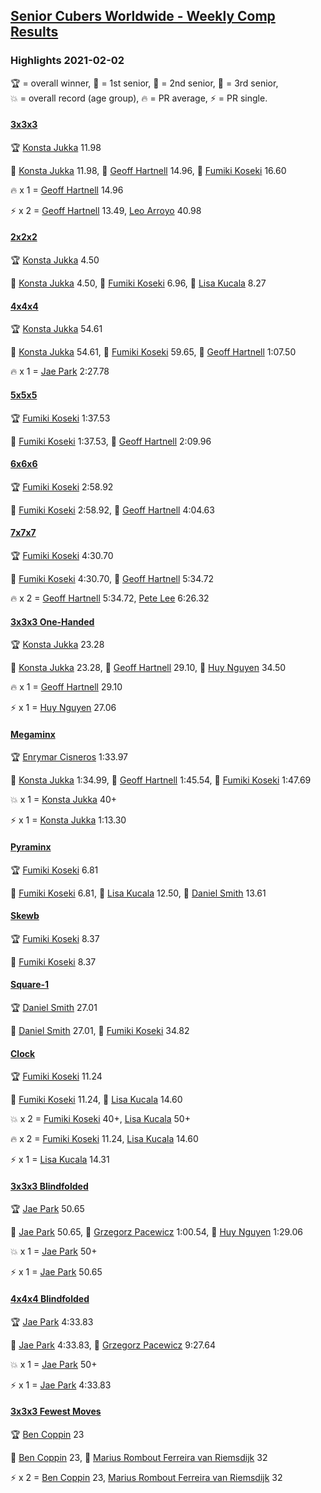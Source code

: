 <style>table {white-space: nowrap;}</style>
<link rel="stylesheet" type="text/css" href="/scw-comp/css/flags.css" />

## [Senior Cubers Worldwide - Weekly Comp Results](/scw-comp/results/)
### Highlights 2021-02-02

<span style="white-space: nowrap;">🏆 = overall winner</span>, <span style="white-space: nowrap;">🥇 = 1st senior</span>, <span style="white-space: nowrap;">🥈 = 2nd senior</span>, <span style="white-space: nowrap;">🥉 = 3rd senior</span>, <span style="white-space: nowrap;">💥 = overall record (age group)</span>, <span style="white-space: nowrap;">🔥 = PR average</span>, <span style="white-space: nowrap;">⚡ = PR single</span>.

#### [3x3x3](333.md)

<span style="white-space: nowrap;">🏆 [Konsta Jukka](../../persons/konsta_jukka/333.md) 11.98</span>

<span style="white-space: nowrap;">🥇 [Konsta Jukka](../../persons/konsta_jukka/333.md) 11.98</span>, <span style="white-space: nowrap;">🥈 [Geoff Hartnell](../../persons/geoff_hartnell/333.md) 14.96</span>, <span style="white-space: nowrap;">🥉 [Fumiki Koseki](../../persons/fumiki_koseki/333.md) 16.60</span>

🔥 x 1 = <span style="white-space: nowrap;">[Geoff Hartnell](../../persons/geoff_hartnell/333.md) 14.96</span>

⚡ x 2 = <span style="white-space: nowrap;">[Geoff Hartnell](../../persons/geoff_hartnell/333.md) 13.49</span>, <span style="white-space: nowrap;">[Leo Arroyo](../../persons/leo_arroyo/333.md) 40.98</span>

#### [2x2x2](222.md)

<span style="white-space: nowrap;">🏆 [Konsta Jukka](../../persons/konsta_jukka/222.md) 4.50</span>

<span style="white-space: nowrap;">🥇 [Konsta Jukka](../../persons/konsta_jukka/222.md) 4.50</span>, <span style="white-space: nowrap;">🥈 [Fumiki Koseki](../../persons/fumiki_koseki/222.md) 6.96</span>, <span style="white-space: nowrap;">🥉 [Lisa Kucala](../../persons/lisa_kucala/222.md) 8.27</span>

#### [4x4x4](444.md)

<span style="white-space: nowrap;">🏆 [Konsta Jukka](../../persons/konsta_jukka/444.md) 54.61</span>

<span style="white-space: nowrap;">🥇 [Konsta Jukka](../../persons/konsta_jukka/444.md) 54.61</span>, <span style="white-space: nowrap;">🥈 [Fumiki Koseki](../../persons/fumiki_koseki/444.md) 59.65</span>, <span style="white-space: nowrap;">🥉 [Geoff Hartnell](../../persons/geoff_hartnell/444.md) 1:07.50</span>

🔥 x 1 = <span style="white-space: nowrap;">[Jae Park](../../persons/jae_park/444.md) 2:27.78</span>

#### [5x5x5](555.md)

<span style="white-space: nowrap;">🏆 [Fumiki Koseki](../../persons/fumiki_koseki/555.md) 1:37.53</span>

<span style="white-space: nowrap;">🥇 [Fumiki Koseki](../../persons/fumiki_koseki/555.md) 1:37.53</span>, <span style="white-space: nowrap;">🥈 [Geoff Hartnell](../../persons/geoff_hartnell/555.md) 2:09.96</span>

#### [6x6x6](666.md)

<span style="white-space: nowrap;">🏆 [Fumiki Koseki](../../persons/fumiki_koseki/666.md) 2:58.92</span>

<span style="white-space: nowrap;">🥇 [Fumiki Koseki](../../persons/fumiki_koseki/666.md) 2:58.92</span>, <span style="white-space: nowrap;">🥈 [Geoff Hartnell](../../persons/geoff_hartnell/666.md) 4:04.63</span>

#### [7x7x7](777.md)

<span style="white-space: nowrap;">🏆 [Fumiki Koseki](../../persons/fumiki_koseki/777.md) 4:30.70</span>

<span style="white-space: nowrap;">🥇 [Fumiki Koseki](../../persons/fumiki_koseki/777.md) 4:30.70</span>, <span style="white-space: nowrap;">🥈 [Geoff Hartnell](../../persons/geoff_hartnell/777.md) 5:34.72</span>

🔥 x 2 = <span style="white-space: nowrap;">[Geoff Hartnell](../../persons/geoff_hartnell/777.md) 5:34.72</span>, <span style="white-space: nowrap;">[Pete Lee](../../persons/pete_lee/777.md) 6:26.32</span>

#### [3x3x3 One-Handed](333oh.md)

<span style="white-space: nowrap;">🏆 [Konsta Jukka](../../persons/konsta_jukka/333oh.md) 23.28</span>

<span style="white-space: nowrap;">🥇 [Konsta Jukka](../../persons/konsta_jukka/333oh.md) 23.28</span>, <span style="white-space: nowrap;">🥈 [Geoff Hartnell](../../persons/geoff_hartnell/333oh.md) 29.10</span>, <span style="white-space: nowrap;">🥉 [Huy Nguyen](../../persons/huy_nguyen/333oh.md) 34.50</span>

🔥 x 1 = <span style="white-space: nowrap;">[Geoff Hartnell](../../persons/geoff_hartnell/333oh.md) 29.10</span>

⚡ x 1 = <span style="white-space: nowrap;">[Huy Nguyen](../../persons/huy_nguyen/333oh.md) 27.06</span>

#### [Megaminx](minx.md)

<span style="white-space: nowrap;">🏆 [Enrymar Cisneros](../../persons/enrymar_cisneros/minx.md) 1:33.97</span>

<span style="white-space: nowrap;">🥇 [Konsta Jukka](../../persons/konsta_jukka/minx.md) 1:34.99</span>, <span style="white-space: nowrap;">🥈 [Geoff Hartnell](../../persons/geoff_hartnell/minx.md) 1:45.54</span>, <span style="white-space: nowrap;">🥉 [Fumiki Koseki](../../persons/fumiki_koseki/minx.md) 1:47.69</span>

💥 x 1 = <span style="white-space: nowrap;">[Konsta Jukka](../../persons/konsta_jukka/minx.md) 40+</span>

⚡ x 1 = <span style="white-space: nowrap;">[Konsta Jukka](../../persons/konsta_jukka/minx.md) 1:13.30</span>

#### [Pyraminx](pyram.md)

<span style="white-space: nowrap;">🏆 [Fumiki Koseki](../../persons/fumiki_koseki/pyram.md) 6.81</span>

<span style="white-space: nowrap;">🥇 [Fumiki Koseki](../../persons/fumiki_koseki/pyram.md) 6.81</span>, <span style="white-space: nowrap;">🥈 [Lisa Kucala](../../persons/lisa_kucala/pyram.md) 12.50</span>, <span style="white-space: nowrap;">🥉 [Daniel Smith](../../persons/daniel_smith/pyram.md) 13.61</span>

#### [Skewb](skewb.md)

<span style="white-space: nowrap;">🏆 [Fumiki Koseki](../../persons/fumiki_koseki/skewb.md) 8.37</span>

<span style="white-space: nowrap;">🥇 [Fumiki Koseki](../../persons/fumiki_koseki/skewb.md) 8.37</span>

#### [Square-1](sq1.md)

<span style="white-space: nowrap;">🏆 [Daniel Smith](../../persons/daniel_smith/sq1.md) 27.01</span>

<span style="white-space: nowrap;">🥇 [Daniel Smith](../../persons/daniel_smith/sq1.md) 27.01</span>, <span style="white-space: nowrap;">🥈 [Fumiki Koseki](../../persons/fumiki_koseki/sq1.md) 34.82</span>

#### [Clock](clock.md)

<span style="white-space: nowrap;">🏆 [Fumiki Koseki](../../persons/fumiki_koseki/clock.md) 11.24</span>

<span style="white-space: nowrap;">🥇 [Fumiki Koseki](../../persons/fumiki_koseki/clock.md) 11.24</span>, <span style="white-space: nowrap;">🥈 [Lisa Kucala](../../persons/lisa_kucala/clock.md) 14.60</span>

💥 x 2 = <span style="white-space: nowrap;">[Fumiki Koseki](../../persons/fumiki_koseki/clock.md) 40+</span>, <span style="white-space: nowrap;">[Lisa Kucala](../../persons/lisa_kucala/clock.md) 50+</span>

🔥 x 2 = <span style="white-space: nowrap;">[Fumiki Koseki](../../persons/fumiki_koseki/clock.md) 11.24</span>, <span style="white-space: nowrap;">[Lisa Kucala](../../persons/lisa_kucala/clock.md) 14.60</span>

⚡ x 1 = <span style="white-space: nowrap;">[Lisa Kucala](../../persons/lisa_kucala/clock.md) 14.31</span>

#### [3x3x3 Blindfolded](333bf.md)

<span style="white-space: nowrap;">🏆 [Jae Park](../../persons/jae_park/333bf.md) 50.65</span>

<span style="white-space: nowrap;">🥇 [Jae Park](../../persons/jae_park/333bf.md) 50.65</span>, <span style="white-space: nowrap;">🥈 [Grzegorz Pacewicz](../../persons/grzegorz_pacewicz/333bf.md) 1:00.54</span>, <span style="white-space: nowrap;">🥉 [Huy Nguyen](../../persons/huy_nguyen/333bf.md) 1:29.06</span>

💥 x 1 = <span style="white-space: nowrap;">[Jae Park](../../persons/jae_park/333bf.md) 50+</span>

⚡ x 1 = <span style="white-space: nowrap;">[Jae Park](../../persons/jae_park/333bf.md) 50.65</span>

#### [4x4x4 Blindfolded](444bf.md)

<span style="white-space: nowrap;">🏆 [Jae Park](../../persons/jae_park/444bf.md) 4:33.83</span>

<span style="white-space: nowrap;">🥇 [Jae Park](../../persons/jae_park/444bf.md) 4:33.83</span>, <span style="white-space: nowrap;">🥈 [Grzegorz Pacewicz](../../persons/grzegorz_pacewicz/444bf.md) 9:27.64</span>

💥 x 1 = <span style="white-space: nowrap;">[Jae Park](../../persons/jae_park/444bf.md) 50+</span>

⚡ x 1 = <span style="white-space: nowrap;">[Jae Park](../../persons/jae_park/444bf.md) 4:33.83</span>

#### [3x3x3 Fewest Moves](333fm.md)

<span style="white-space: nowrap;">🏆 [Ben Coppin](../../persons/ben_coppin/333fm.md) 23</span>

<span style="white-space: nowrap;">🥇 [Ben Coppin](../../persons/ben_coppin/333fm.md) 23</span>, <span style="white-space: nowrap;">🥈 [Marius Rombout Ferreira van Riemsdijk](../../persons/marius_rombout_ferreira_van_riemsdijk/333fm.md) 32</span>

⚡ x 2 = <span style="white-space: nowrap;">[Ben Coppin](../../persons/ben_coppin/333fm.md) 23</span>, <span style="white-space: nowrap;">[Marius Rombout Ferreira van Riemsdijk](../../persons/marius_rombout_ferreira_van_riemsdijk/333fm.md) 32</span>


<!-- Global site tag (gtag.js) - Google Analytics -->
<script async src="https://www.googletagmanager.com/gtag/js?id=UA-86348435-3"></script>
<script>window.dataLayer = window.dataLayer || []; function gtag() {dataLayer.push(arguments);} gtag('js', new Date()); gtag('config', 'UA-86348435-3');</script>
